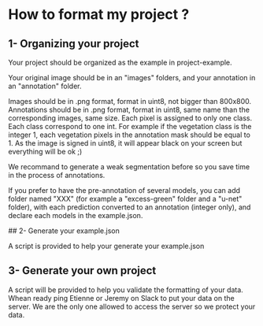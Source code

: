 # How to format my project ?

## 1- Organizing your project

Your project should be organized as the example in project-example.

Your original image should be in an "images" folders, and your annotation in an "annotation" folder.

Images should be in .png format, format in uint8, not bigger than 800x800.
Annotations should be in .png format, format in uint8, same name than the corresponding images, same size. Each pixel is assigned to only one class. Each class correspond to one int. For example if the vegetation class is the integer 1, each vegetation pixels in the annotation mask should be equal to 1. As the image is signed in uint8, it will appear black on your screen but everything will be ok ;)

We recommand to generate a weak segmentation before so you save time in the process of annotations.

If you prefer to have the pre-annotation of several models, you can add folder named "XXX" (for example a "excess-green" folder and a "u-net" folder), with each prediction converted to an annotation (integer only), and declare each models in the example.json.

## 2- Generate your example.json

A script is provided to help your generate your example.json

## 3- Generate your own project

A script will be provided to help you validate the formatting of your data.
Whean ready ping Etienne or Jeremy on Slack to put your data on the server. We are the only one allowed to access the server so we protect your data.